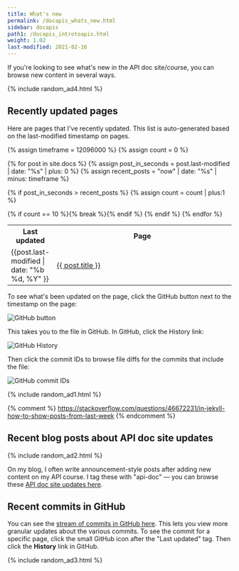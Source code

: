 ```yaml
---
title: What's new
permalink: /docapis_whats_new.html
sidebar: docapis
path1: /docapis_introtoapis.html
weight: 1.02
last-modified: 2021-02-16
---
```


If you're looking to see what's new in the API doc site/course, you can browse new content in several ways.

{% include random_ad4.html %}

## Recently updated pages

Here are pages that I've recently updated. This list is auto-generated based on the last-modified timestamp on pages.

<table>
<col width="20%">
<col width="80%">
<tr>
<th>Last updated</th>
<th>Page</th>
</tr>

{% assign timeframe = 12096000 %}
{% assign count = 0 %}

{% for post in site.docs %}
  {% assign post_in_seconds = post.last-modified | date: "%s" | plus: 0 %}
  {% assign recent_posts = "now" | date: "%s" | minus: timeframe  %}

  {% if post_in_seconds > recent_posts %}
  {% assign count = count | plus:1 %}

<tr>
<td>{{post.last-modified | date: "%b %d, %Y" }}</td>
<td><a href="{{ post.permalink | prepend: "/learnapidoc" }}">{{ post.title }}</a> </td>
</tr>
{% if count == 10 %}{% break %}{% endif %}
{% endif %}
{% endfor %}
</table>

To see what's been updated on the page, click the GitHub button next to the timestamp on the page:

<img style="max-width: 500px" src="https://s3.us-west-1.wasabisys.com/idbwmedia.com/images/api/github_button_whats_new.png" alt="GitHub button" />

This takes you to the file in GitHub. In GitHub, click the History link:

<img style="max-width: 500px" src="https://s3.us-west-1.wasabisys.com/idbwmedia.com/images/api/github_history_view.png" alt="GitHub History" />

Then click the commit IDs to browse file diffs for the commits that include the file:

<img style="max-width: 500px" src="https://s3.us-west-1.wasabisys.com/idbwmedia.com/images/api/github_commit_ids.png" alt="GitHub commit IDs" />

{% include random_ad1.html %}

{% comment %}
https://stackoverflow.com/questions/46672231/in-jekyll-how-to-show-posts-from-last-week
{% endcomment %}

## Recent blog posts about API doc site updates

{% include random_ad2.html %}

On my blog, I often write announcement-style posts after adding new content on my API course. I tag these with "api-doc" &mdash; you can browse these [API doc site updates here](/category-apidoc-site-updates/).

## Recent commits in GitHub

You can see the [stream of commits in GitHub here](https://github.com/tomjoht/learnapidoc/commits/main). This lets you view more granular updates about the various commits. To see the commit for a specific page, click the small GitHub icon <i class="fa fa-github fa-lg"></i> after the "Last updated" tag. Then click the **History** link in GitHub.

{% include random_ad3.html %}
